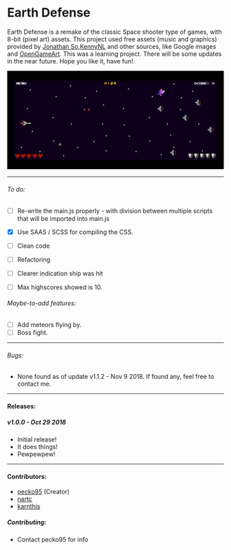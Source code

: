# Earth Defense

Earth Defense is a remake of the classic Space shooter type of games, with 8-bit (pixel art) assets. This project used free assets (music and graphics) provided by [Jonathan So](https://jonathan-so.itch.io/),[KennyNL](https://kenney.nl/) and other sources, like Google images and [OpenGameArt](https://opengameart.org). This was a learning project. There will be some updates in the near future. Hope you like it, have fun!

<img src="./assets/images/screenshot.png">

------------------------------------------------
###### To do:
* [ ] Re-write the main.js properly - with division between multiple scripts that will be imported into main.js
* [x] Use SAAS / SCSS for compiling the CSS.

* [ ] Clean code
* [ ] Refactoring
* [ ] Clearer indication ship was hit
* [ ] Max highscores showed is 10.

###### Maybe-to-add features:
* [ ] Add meteors flying by.
* [ ] Boss fight.

-------------------
###### Bugs:
* None found as of update v1.1.2 - Nov 9 2018. If found any, feel free to contact me.
----------
#### Releases:
##### v1.0.0 - Oct 29 2018
* Initial release!
* It does things!
* Pewpewpew!
----------
#### Contributors:
* [pecko95](https://github.com/pecko95) (Creator)
* [nartc](https://github.com/nartc)
* [karnthis](https://github.com/karnthis)

##### Contributing:
* Contact pecko95 for info